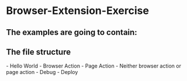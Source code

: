 # Browser-Extension-Exercise
## The examples are going to contain:

<h2>The file structure</h2>
- Hello World
- Browser Action
- Page Action
- Neither browser action or page action
- Debug
- Deploy